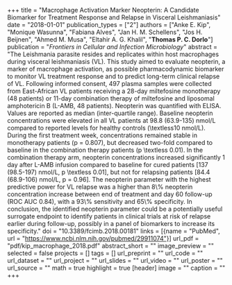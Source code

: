 +++
title = "Macrophage Activation Marker Neopterin: A Candidate Biomarker for Treatment Response and Relapse in Visceral Leishmaniasis"
date = "2018-01-01"
publication_types = ["2"]
authors = ["Anke E. Kip", "Monique Wasunna", "Fabiana Alves", "Jan H. M. Schellens", "Jos H. Beijnen", "Ahmed M. Musa", "Eltahir A. G. Khalil", "**Thomas P. C. Dorlo**"]
publication = "_Frontiers in Cellular and Infection Microbiology_"
abstract = "The Leishmania parasite resides and replicates within host macrophages during visceral leishmaniasis (VL). This study aimed to evaluate neopterin, a marker of macrophage activation, as possible pharmacodynamic biomarker to monitor VL treatment response and to predict long-term clinical relapse of VL. Following informed consent, 497 plasma samples were collected from East-African VL patients receiving a 28-day miltefosine monotherapy (48 patients) or 11-day combination therapy of miltefosine and liposomal amphotericin B (L-AMB, 48 patients). Neopterin was quantified with ELISA. Values are reported as median (inter-quartile range). Baseline neopterin concentrations were elevated in all VL patients at 98.8 (63.9-135) nmol/L compared to reported levels for healthy controls (\\textless10 nmol/L). During the first treatment week, concentrations remained stable in monotherapy patients (p = 0.807), but decreased two-fold compared to baseline in the combination therapy patients (p \\textless 0.01). In the combination therapy arm, neopterin concentrations increased significantly 1 day after L-AMB infusion compared to baseline for cured patients [137 (98.5-197) nmol/L, p \\textless 0.01], but not for relapsing patients [84.4 (68.9-106) nmol/L, p = 0.96]. The neopterin parameter with the highest predictive power for VL relapse was a higher than 8\\% neopterin concentration increase between end of treatment and day 60 follow-up (ROC AUC 0.84), with a 93\\% sensitivity and 65\\% specificity. In conclusion, the identified neopterin parameter could be a potentially useful surrogate endpoint to identify patients in clinical trials at risk of relapse earlier during follow-up, possibly in a panel of biomarkers to increase its specificity."
doi = "10.3389/fcimb.2018.00181"
links = [{name = "PubMed", url = "https://www.ncbi.nlm.nih.gov/pubmed/29911074"}]
url_pdf = "pdf/kip_macrophage_2018.pdf"
abstract_short = ""
image_preview = ""
selected = false
projects = []
tags = []
url_preprint = ""
url_code = ""
url_dataset = ""
url_project = ""
url_slides = ""
url_video = ""
url_poster = ""
url_source = ""
math = true
highlight = true
[header]
image = ""
caption = ""
+++
